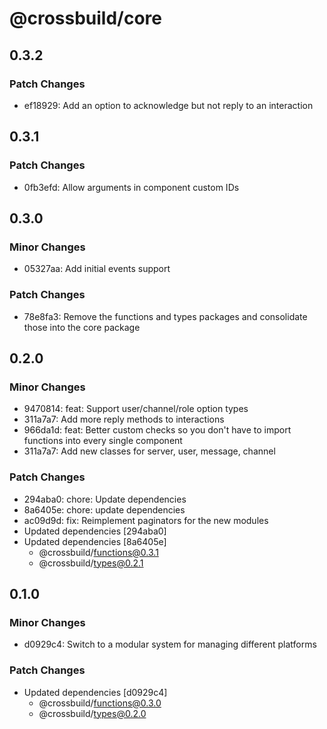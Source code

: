 # @crossbuild/core

## 0.3.2

### Patch Changes

- ef18929: Add an option to acknowledge but not reply to an interaction

## 0.3.1

### Patch Changes

- 0fb3efd: Allow arguments in component custom IDs

## 0.3.0

### Minor Changes

- 05327aa: Add initial events support

### Patch Changes

- 78e8fa3: Remove the functions and types packages and consolidate those into the core package

## 0.2.0

### Minor Changes

- 9470814: feat: Support user/channel/role option types
- 311a7a7: Add more reply methods to interactions
- 966da1d: feat: Better custom checks so you don't have to import functions into every single component
- 311a7a7: Add new classes for server, user, message, channel

### Patch Changes

- 294aba0: chore: Update dependencies
- 8a6405e: chore: update dependencies
- ac09d9d: fix: Reimplement paginators for the new modules
- Updated dependencies [294aba0]
- Updated dependencies [8a6405e]
  - @crossbuild/functions@0.3.1
  - @crossbuild/types@0.2.1

## 0.1.0

### Minor Changes

- d0929c4: Switch to a modular system for managing different platforms

### Patch Changes

- Updated dependencies [d0929c4]
  - @crossbuild/functions@0.3.0
  - @crossbuild/types@0.2.0
